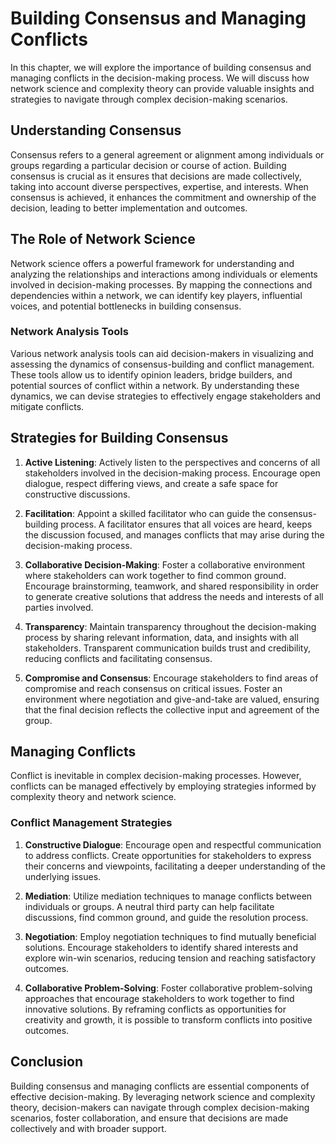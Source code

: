 # Building Consensus and Managing Conflicts

In this chapter, we will explore the importance of building consensus and managing conflicts in the decision-making process. We will discuss how network science and complexity theory can provide valuable insights and strategies to navigate through complex decision-making scenarios.

## Understanding Consensus

Consensus refers to a general agreement or alignment among individuals or groups regarding a particular decision or course of action. Building consensus is crucial as it ensures that decisions are made collectively, taking into account diverse perspectives, expertise, and interests. When consensus is achieved, it enhances the commitment and ownership of the decision, leading to better implementation and outcomes.

## The Role of Network Science

Network science offers a powerful framework for understanding and analyzing the relationships and interactions among individuals or elements involved in decision-making processes. By mapping the connections and dependencies within a network, we can identify key players, influential voices, and potential bottlenecks in building consensus.

### Network Analysis Tools

Various network analysis tools can aid decision-makers in visualizing and assessing the dynamics of consensus-building and conflict management. These tools allow us to identify opinion leaders, bridge builders, and potential sources of conflict within a network. By understanding these dynamics, we can devise strategies to effectively engage stakeholders and mitigate conflicts.

## Strategies for Building Consensus

1. **Active Listening**: Actively listen to the perspectives and concerns of all stakeholders involved in the decision-making process. Encourage open dialogue, respect differing views, and create a safe space for constructive discussions.
    
2. **Facilitation**: Appoint a skilled facilitator who can guide the consensus-building process. A facilitator ensures that all voices are heard, keeps the discussion focused, and manages conflicts that may arise during the decision-making process.
    
3. **Collaborative Decision-Making**: Foster a collaborative environment where stakeholders can work together to find common ground. Encourage brainstorming, teamwork, and shared responsibility in order to generate creative solutions that address the needs and interests of all parties involved.
    
4. **Transparency**: Maintain transparency throughout the decision-making process by sharing relevant information, data, and insights with all stakeholders. Transparent communication builds trust and credibility, reducing conflicts and facilitating consensus.
    
5. **Compromise and Consensus**: Encourage stakeholders to find areas of compromise and reach consensus on critical issues. Foster an environment where negotiation and give-and-take are valued, ensuring that the final decision reflects the collective input and agreement of the group.
    

## Managing Conflicts

Conflict is inevitable in complex decision-making processes. However, conflicts can be managed effectively by employing strategies informed by complexity theory and network science.

### Conflict Management Strategies

1. **Constructive Dialogue**: Encourage open and respectful communication to address conflicts. Create opportunities for stakeholders to express their concerns and viewpoints, facilitating a deeper understanding of the underlying issues.
    
2. **Mediation**: Utilize mediation techniques to manage conflicts between individuals or groups. A neutral third party can help facilitate discussions, find common ground, and guide the resolution process.
    
3. **Negotiation**: Employ negotiation techniques to find mutually beneficial solutions. Encourage stakeholders to identify shared interests and explore win-win scenarios, reducing tension and reaching satisfactory outcomes.
    
4. **Collaborative Problem-Solving**: Foster collaborative problem-solving approaches that encourage stakeholders to work together to find innovative solutions. By reframing conflicts as opportunities for creativity and growth, it is possible to transform conflicts into positive outcomes.
    

## Conclusion

Building consensus and managing conflicts are essential components of effective decision-making. By leveraging network science and complexity theory, decision-makers can navigate through complex decision-making scenarios, foster collaboration, and ensure that decisions are made collectively and with broader support.

